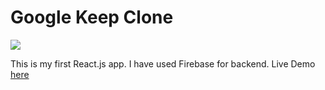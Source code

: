 # Google Keep Clone

<img src='https://user-images.githubusercontent.com/44172451/140648080-fd41c5c8-9427-4dcd-a7c7-52ac86369b12.png' style="text-align: center; max-width: 500px;">

This is my first React.js app. I have used Firebase for backend. Live Demo [here](https://fir-docs-e646e.web.app/)
